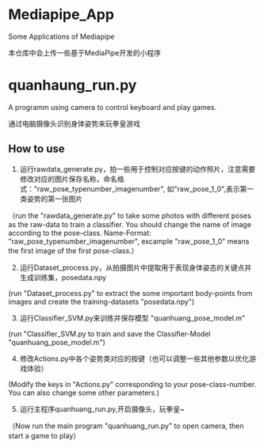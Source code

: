 # Mediapipe_App
Some Applications of Mediapipe

本仓库中会上传一些基于MediaPipe开发的小程序

# quanhaung_run.py
A programm using camera to control keyboard and play games.

通过电脑摄像头识别身体姿势来玩拳皇游戏

## How to use
1. 运行rawdata_generate.py，拍一些用于控制对应按键的动作照片，注意需要修改对应的图片保存名称，命名格式："raw_pose_typenumber_imagenumber",
如"raw_pose_1_0",表示第一类姿势的第一张图片

（run the "rawdata_generate.py" to take some photos with different poses as the raw-data to train a classifier. You should change the name of image
according to the pose-class. Name-Format: "raw_pose_typenumber_imagenumber", excample "raw_pose_1_0" means the first image of the first pose-class.）

2. 运行Dataset_process.py，从拍摄图片中提取用于表现身体姿态的关键点并生成训练集，posedata.npy

(run "Dataset_process.py" to extract the some important body-points from images and create the training-datasets "posedata.npy")

3. 运行Classifier_SVM.py来训练并保存模型 "quanhuang_pose_model.m"

(run "Classifier_SVM.py to train and save the Classifier-Model "quanhuang_pose_model.m")

4. 修改Actions.py中各个姿势类对应的按键（也可以调整一些其他参数以优化游戏体验）

(Modify the keys in "Actions.py" corresponding to your pose-class-number. You can also change some other parameters.)

5. 运行主程序quanhuang_run.py,开启摄像头，玩拳皇~

（Now run the main program "quanhuang_run.py" to open camera, then start a game to play）
